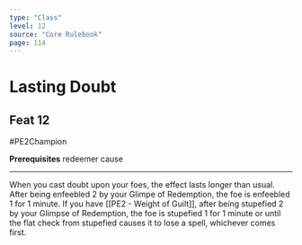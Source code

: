 ```yaml
---
type: "Class"
level: 12
source: "Core Rulebook"
page: 114
---
```

# Lasting Doubt
## Feat 12
#PE2Champion

**Prerequisites** redeemer cause

---
When you cast doubt upon your foes, the effect lasts longer than usual. After being enfeebled 2 by your Glimpe of Redemption, the foe is enfeebled 1 for 1 minute. If you have [[PE2 - Weight of Guilt]], after being stupefied 2 by your Glimpse of Redemption, the foe is stupefied 1 for 1 minute or until the flat check from stupefied causes it to lose a spell, whichever comes first.